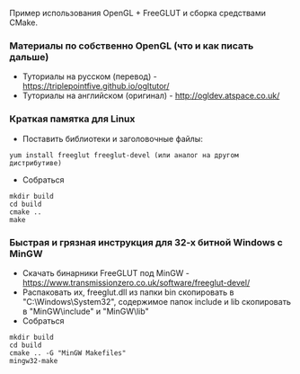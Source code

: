 Пример использования OpenGL + FreeGLUT и сборка средствами CMake.

### Материалы по собственно OpenGL (что и как писать дальше)
- Туториалы на русском (перевод) - https://triplepointfive.github.io/ogltutor/
- Туториалы на английском (оригинал) - http://ogldev.atspace.co.uk/

### Краткая памятка для Linux
- Поставить библиотеки и заголовочные файлы:
```
yum install freeglut freeglut-devel (или аналог на другом дистрибутиве)
```
- Собраться
```
mkdir build
cd build
cmake ..
make
```

### Быстрая и грязная инструкция для 32-х битной Windows c MinGW
- Скачать бинарники FreeGLUT под MinGW - https://www.transmissionzero.co.uk/software/freeglut-devel/
- Распаковать их, freeglut.dll из папки bin скопировать в "C:\Windows\System32", содержимое папок include и lib скопировать в "MinGW\include" и "MinGW\lib"
- Собраться
```
mkdir build
cd build
cmake .. -G "MinGW Makefiles"
mingw32-make
```
